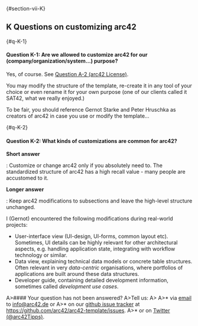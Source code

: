 
{#section-vii-K}
## K Questions on customizing arc42

{#q-K-1}
#### Question K-1: Are we allowed to customize arc42 for our (company/organization/system...) purpose?

Yes, of course. See [Question A-2 (arc42 License)](#q-A-2).

You may modify the structure of the template, re-create it in any tool of
your choice or even rename it for your own purpose
(one of our clients called it SAT42, what we really enjoyed.)

To be fair, you should reference Gernot Starke and Peter Hruschka
as creators of arc42 in case you use or modify the template...


{#q-K-2}
#### Question K-2: What kinds of customizations are common for arc42?

**Short answer**

: Customize or change arc42 only if you absolutely need to. The
standardized structure of arc42 has a high recall value - many people are
accustomed to it.

**Longer answer**

: Keep arc42 modifications to subsections and leave the high-level structure unchanged.

  I (Gernot) encountered the following modifications during real-world projects:

  * User-interface view (UI-design, UI-forms, common layout etc). Sometimes, UI details can be highly relevant for other architectural aspects, e.g. handling application state, integrating with workflow technology or similar.
  * Data view, explaining technical data models or concrete table structures. Often relevant in very _data-centric_ organisations, where portfolios of applications are built around these data structures.
  * Developer guide, containing detailed development information, sometimes called _development use cases_.



A>#### Your question has not been answered?
A>Tell us:
A>
A>* via [email](mailto:info@arc42.de) to info@arc42.de or
A>* on our [github issue tracker](https://github.com/arc42/arc42-template/issues) at https://github.com/arc42/arc42-template/issues.
A>* or on [Twitter (@arc42Tipps)](https://twitter.com/arc42Tipps).
